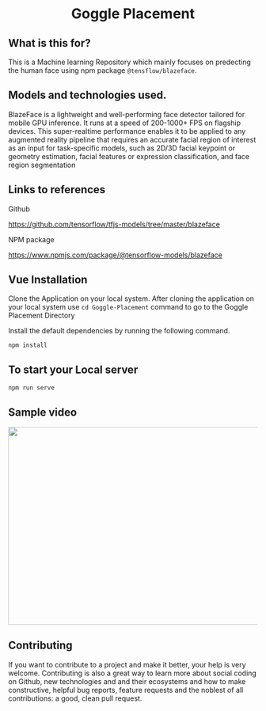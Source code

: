 <h1 align="center">
    <b>Goggle Placement</b> 
<br>
</h1>

## What is this for?
This is a Machine learning Repository which mainly focuses on predecting the human face using npm package ```@tensflow/blazeface```. 

## Models and technologies used.

BlazeFace is a lightweight and well-performing face detector tailored for mobile GPU inference. It runs at a speed of 200-1000+ FPS on flagship devices. This super-realtime performance enables it to be applied to any augmented reality pipeline that requires an accurate facial region of interest as an input for task-specific models, such as 2D/3D facial keypoint or geometry estimation, facial features or expression classification, and face region segmentation

## Links to references

Github

https://github.com/tensorflow/tfjs-models/tree/master/blazeface

NPM package

https://www.npmjs.com/package/@tensorflow-models/blazeface

## Vue Installation

Clone the Application on your local system.
After cloning the application on your local system use ```cd Goggle-Placement``` command to go to the Goggle Placement Directory 

Install the default dependencies by running the following command.


```npm install```


## To start your Local server


```npm run serve```


## Sample video


<img src="./doc/goggle-placement.gif" width="700" height="400" />



## Contributing

If you want to contribute to a project and make it better, your help is very welcome. Contributing is also a great way to learn more about social coding on Github, new technologies and and their ecosystems and how to make constructive, helpful bug reports, feature requests and the noblest of all contributions: a good, clean pull request.


